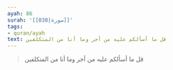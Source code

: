 ```yaml
---
ayah: 86
surah: '[[038|سورة]]'
tags:
- quran/ayah
text: قل ما أسألكم عليه من أجر وما أنا من المتكلفين
---
```

> قل ما أسألكم عليه من أجر وما أنا من المتكلفين
